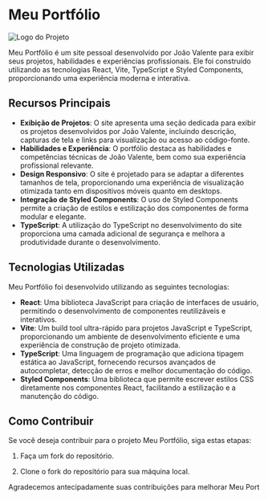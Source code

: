 # Meu Portfólio

![Logo do Projeto](/src/assets/favicon.ico)

Meu Portfólio é um site pessoal desenvolvido por João Valente para exibir seus projetos, habilidades e experiências profissionais. Ele foi construído utilizando as tecnologias React, Vite, TypeScript e Styled Components, proporcionando uma experiência moderna e interativa.

## Recursos Principais

- **Exibição de Projetos**: O site apresenta uma seção dedicada para exibir os projetos desenvolvidos por João Valente, incluindo descrição, capturas de tela e links para visualização ou acesso ao código-fonte.
- **Habilidades e Experiência**: O portfólio destaca as habilidades e competências técnicas de João Valente, bem como sua experiência profissional relevante.
- **Design Responsivo**: O site é projetado para se adaptar a diferentes tamanhos de tela, proporcionando uma experiência de visualização otimizada tanto em dispositivos móveis quanto em desktops.
- **Integração de Styled Components**: O uso de Styled Components permite a criação de estilos e estilização dos componentes de forma modular e elegante.
- **TypeScript**: A utilização do TypeScript no desenvolvimento do site proporciona uma camada adicional de segurança e melhora a produtividade durante o desenvolvimento.

## Tecnologias Utilizadas

Meu Portfólio foi desenvolvido utilizando as seguintes tecnologias:

- **React**: Uma biblioteca JavaScript para criação de interfaces de usuário, permitindo o desenvolvimento de componentes reutilizáveis e interativos.
- **Vite**: Um build tool ultra-rápido para projetos JavaScript e TypeScript, proporcionando um ambiente de desenvolvimento eficiente e uma experiência de construção de projeto otimizada.
- **TypeScript**: Uma linguagem de programação que adiciona tipagem estática ao JavaScript, fornecendo recursos avançados de autocompletar, detecção de erros e melhor documentação do código.
- **Styled Components**: Uma biblioteca que permite escrever estilos CSS diretamente nos componentes React, facilitando a estilização e a manutenção do código.

## Como Contribuir

Se você deseja contribuir para o projeto Meu Portfólio, siga estas etapas:

1. Faça um fork do repositório.

2. Clone o fork do repositório para sua máquina local.

Agradecemos antecipadamente suas contribuições para melhorar Meu Port
